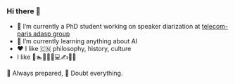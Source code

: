 ### Hi there 👋

<!--
**alephpi/alephpi** is a ✨ _special_ ✨ repository because its `README.md` (this file) appears on your GitHub profile.

Here are some ideas to get you started:

- 🔭 I’m currently working on ...
- 🌱 I’m currently learning ...
- 👯 I’m looking to collaborate on ...
- 🤔 I’m looking for help with ...
- 💬 Ask me about ...
- 📫 How to reach me: ...
- 😄 Pronouns: ...
- ⚡ Fun fact: ...
-->

- 🔭 I’m currently a PhD student working on speaker diarization at [telecom-paris adasp group](https://adasp.telecom-paris.fr/)
- 🌱 I’m currently learning anything about AI
- ❤️ I like 🇨🇳 philosophy, history, culture
- I like 🏓🏊🧑‍🍳📖💻✍️🎵🎤

🎯 Always prepared, 🤔 Doubt everything.
